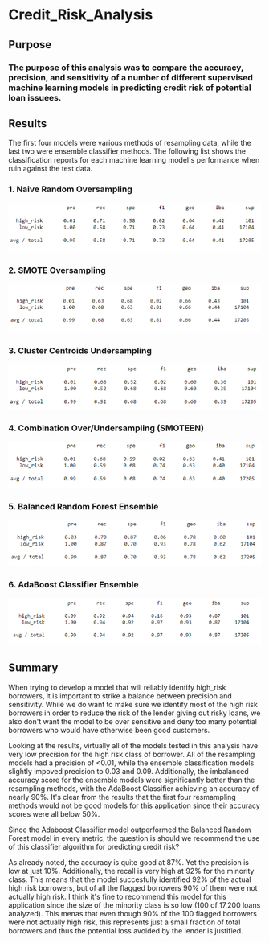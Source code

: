 # Credit_Risk_Analysis

## Purpose

### The purpose of this analysis was to compare the accuracy, precision, and sensitivity of a number of different supervised machine learning models in predicting credit risk of potential loan issuees.

## Results

The first four models were various methods of resampling data, while the last two were ensemble classifier methods. The following list shows the classification reports for each machine learning model's performance when ruin against the test data.

### 1. Naive Random Oversampling

![naive_random](/Resources/naive_random_oversampling.png)

### 2. SMOTE Oversampling

![smote](/Resources/smote_oversampling.png)

### 3. Cluster Centroids Undersampling

![undersampling](/Resources/cluster_centroids_undersampling.png)

### 4. Combination Over/Undersampling (SMOTEEN)

![smoteen](/Resources/smoteen_combination.png)

### 5. Balanced Random Forest Ensemble

![random_forest](/Resources/balanced_random_forest.png)

### 6. AdaBoost Classifier Ensemble

![naive_random](/Resources/adaboost_classifier.png)

## Summary

When trying to develop a model that will reliably identify high_risk borrowers, it is important to strike a balance between precision and sensitivity. While we do want to make sure we identify most of the high risk borrowers in order to reduce the risk of the lender giving out risky loans, we also don't want the model to be over sensitive and deny too many potential borrowers who would have otherwise been good customers.

Looking at the results, virtually all of the models tested in this analysis have very low precision for the high risk class of borrower. All of the resampling models had a precision of <0.01, while the ensemble classification models slightly impoved precision to 0.03 and 0.09. Additionally, the imbalanced accuracy score for the ensemble models were significantly better than the resampling methods, with the AdaBoost Classifier achieving an accuracy of nearly 90%. It's clear from the results that the first four resmampling methods would not be good models for this application since their accuracy scores were all below 50%.

Since the Adaboost Classifier model outperformed the Balanced Random Forest model in every metric, the question is should we recommend the use of this classifier algorithm for predicting credit risk?

As already noted, the accuracy is quite good at 87%. Yet the precision is low at just 10%. Additionally, the recall is very high at 92% for the minority class. This means that the model succesfully identified 92% of the actual high risk borrowers, but of all the flagged borrowers 90% of them were not actually high risk. I think it's fine to recommend this model for this application since the size of the minority class is so low (100 of 17,200 loans analyzed). This menas that even though 90% of the 100 flagged borrowers were not actually high risk, this represents just a small fraction of total borrowers and thus the potential loss avoided by the lender is justified.
